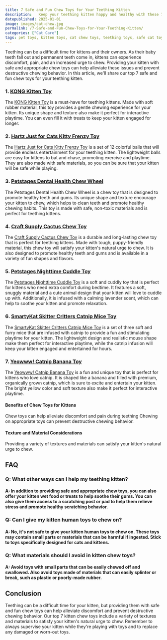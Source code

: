 ```yaml
---
title: 7 Safe and Fun Chew Toys for Your Teething Kitten
description:   Keep your teething kitten happy and healthy with these 7 safe and fun chew toys. Our list includes a variety of textures and materials to satisfy your kitten's natural urge to chew.
datepublished: 2025-01-01
image: images/cat-chew.jpg
permalink: /7-Safe-and-Fun-Chew-Toys-for-Your-Teething-Kitten/
categories: ["Cat Care"]
tags: pet toys, kitten toys, cat chew toys, teething toys, safe cat toys, fun cat toys, KONG, Hartz, Petstages, Nylabone, SmartyKat, Yeowww!
---
```


Teething can be a difficult time for kittens and their owners. As their baby teeth fall out and permanent teeth come in, kittens can experience discomfort, pain, and an increased urge to chew. Providing your kitten with safe and appropriate chew toys can help alleviate these issues and prevent destructive chewing behavior. In this article, we'll share our top 7 safe and fun chew toys for your teething kitten.

### 1. [KONG Kitten Toy](https://amzn.to/41mgUwC)

The [KONG Kitten Toy](https://amzn.to/41mgUwC) is a must-have for teething kittens. Made with soft rubber material, this toy provides a gentle chewing experience for your kitten. Its unique shape and texture also make it perfect for interactive playtime. You can even fill it with treats to keep your kitten engaged for longer.

### 2. [Hartz Just for Cats Kitty Frenzy Toy](https://amzn.to/3IVLzsn)

The [Hartz Just for Cats Kitty Frenzy Toy](https://amzn.to/3IVLzsn) is a set of 12 colorful balls that will provide endless entertainment for your teething kitten. The lightweight balls are easy for kittens to bat and chase, promoting exercise and playtime. They are also made with safe materials, so you can be sure that your kitten will be safe while playing.

### 3. [Petstages Dental Health Chew Wheel](https://amzn.to/3L4JiOl)

The Petstages Dental Health Chew Wheel is a chew toy that is designed to promote healthy teeth and gums. Its unique shape and texture encourage your kitten to chew, which helps to clean teeth and promote healthy chewing habits. This toy is made with safe, non-toxic materials and is perfect for teething kittens.

### 4. [Craft Supply Cactus Chew Toy](https://amzn.to/3mknR18)

The [Craft Supply Cactus Chew Toy](https://amzn.to/3mknR18) is a durable and long-lasting chew toy that is perfect for teething kittens. Made with tough, puppy-friendly material, this chew toy will satisfy your kitten's natural urge to chew. It is also designed to promote healthy teeth and gums and is available in a variety of fun shapes and flavors.

### 5. [Petstages Nighttime Cuddle Toy](https://amzn.to/3EVPZ1i)

The [Petstages Nighttime Cuddle Toy](https://amzn.to/3EVPZ1i) is a soft and cuddly toy that is perfect for kittens who need extra comfort during bedtime. It features a soft, snuggly material and a cute animal design that your kitten will love to cuddle up with. Additionally, it is infused with a calming lavender scent, which can help to soothe your kitten and promote relaxation.

### 6. [SmartyKat Skitter Critters Catnip Mice Toy](https://amzn.to/3JebsVG)

The [SmartyKat Skitter Critters Catnip Mice Toy](https://amzn.to/3JebsVG) is a set of three soft and furry mice that are infused with catnip to provide a fun and stimulating playtime for your kitten. The lightweight design and realistic mouse shape make them perfect for interactive playtime, while the catnip infusion will keep your kitten engaged and entertained for hours.

### 7. [Yeowww! Catnip Banana Toy](https://amzn.to/3ZDvSMY)

The [Yeowww! Catnip Banana Toy](https://amzn.to/3ZDvSMY) is a fun and unique toy that is perfect for kittens who love catnip. It is shaped like a banana and filled with premium, organically grown catnip, which is sure to excite and entertain your kitten. The bright yellow color and soft texture also make it perfect for interactive playtime.


#### Benefits of Chew Toys for Kittens

Chew toys can help alleviate discomfort and pain during teething
Chewing on appropriate toys can prevent destructive chewing behavior.

#### Texture and Material Considerations

Providing a variety of textures and materials can satisfy your kitten's natural urge to chew.

## FAQ

### Q: What other ways can I help my teething kitten?
#### A: In addition to providing safe and appropriate chew toys, you can also offer your kitten wet food or treats to help soothe their gums. You can also give them access to a scratching post or pad to help them relieve stress and promote healthy scratching behavior.

### Q: Can I give my kitten human toys to chew on?
#### A: No, it's not safe to give your kitten human toys to chew on. These toys may contain small parts or materials that can be harmful if ingested. Stick to toys specifically designed for cats and kittens.

### Q: What materials should I avoid in kitten chew toys?
#### A: Avoid toys with small parts that can be easily chewed off and swallowed. Also avoid toys made of materials that can easily splinter or break, such as plastic or poorly-made rubber.

## Conclusion

Teething can be a difficult time for your kitten, but providing them with safe and fun chew toys can help alleviate discomfort and prevent destructive chewing behavior. Our top 7 kitten chew toys include a variety of textures and materials to satisfy your kitten's natural urge to chew. Remember to always supervise your kitten while they're playing with toys and to replace any damaged or worn-out toys.